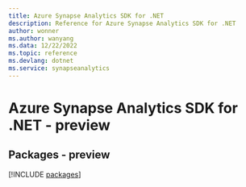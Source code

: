 ```yaml
---
title: Azure Synapse Analytics SDK for .NET
description: Reference for Azure Synapse Analytics SDK for .NET
author: wonner
ms.author: wanyang
ms.data: 12/22/2022
ms.topic: reference
ms.devlang: dotnet
ms.service: synapseanalytics
---
```

# Azure Synapse Analytics SDK for .NET - preview
## Packages - preview
[!INCLUDE [packages](synapse-analytics-index.md)]